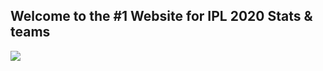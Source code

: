 ## Welcome to the #1 Website for IPL 2020 Stats & teams



![](https://www.bing.com/th?id=OIP.I4J2tbscJwV5UC5OwNxzmgHaEZ&pid=Api&rs=1)

